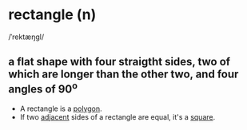 # rectangle (n)

/ˈrektæŋɡl/

## a flat shape with four straigtht sides, two of which are longer than the other two, and four angles of 90<sup>o</sup>

- A rectangle is a [polygon](../p/polygon-n.md#a-flat-shape-with-at-least-three-straight-sides-and-angles-and-usually-five-or-more).
- If two [adjacent](../a/adjacent-adj.md#next-to-something) sides of a rectangle are equal, it's a [square](../s/square-n.md#a-flat-shape-having-four-straight-equal-sides-and-four-angles-of-90o).